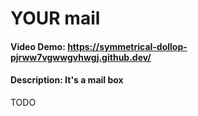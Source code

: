# YOUR mail
#### Video Demo:  <https://symmetrical-dollop-pjrww7vgwwgvhwgj.github.dev/>
#### Description: It's a mail box
TODO